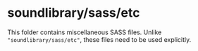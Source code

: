 # soundlibrary/sass/etc

This folder contains miscellaneous SASS files. Unlike `"soundlibrary/sass/etc"`, these files
need to be used explicitly.
